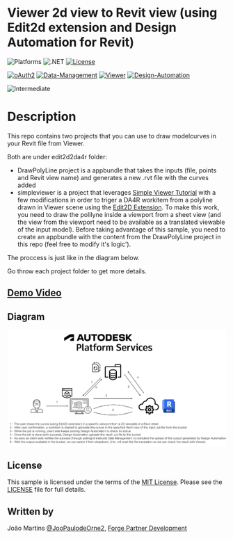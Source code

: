 # Viewer 2d view to Revit view (using Edit2d extension and Design Automation for Revit)
![Platforms](https://img.shields.io/badge/platform-Windows|MacOS-lightgray.svg)
![.NET](https://img.shields.io/badge/.NET%206-blue.svg)
[![License](http://img.shields.io/:license-MIT-blue.svg)](http://opensource.org/licenses/MIT)

[![oAuth2](https://img.shields.io/badge/oAuth2-v1-green.svg)](http://developer.autodesk.com/)
[![Data-Management](https://img.shields.io/badge/Data%20Management-v1-green.svg)](http://developer.autodesk.com/)
[![Viewer](https://img.shields.io/badge/Viewer-v7-green.svg)](http://developer.autodesk.com/)
[![Design-Automation](https://img.shields.io/badge/Design%20Automation-v3-green.svg)](http://developer.autodesk.com/)

![Intermediate](https://img.shields.io/badge/Level-Intermediate-blue.svg)

# Description

This repo contains two projects that you can use to draw modelcurves in your Revit file from Viewer.

Both are under edit2d2da4r folder:

- DrawPolyLine project is a appbundle that takes the inputs (file, points and Revit view name) and generates a new .rvt file with the curves added
- simpleviewer is a project that leverages [Simple Viewer Tutorial](https://forge-tutorials.autodesk.io/tutorials/simple-viewer/) with a few modifications in order to triger a DA4R workitem from a polyline drawn in Viewer scene using the [Edit2D Extension](https://forge.autodesk.com/en/docs/viewer/v7/developers_guide/advanced_options/edit2d-setup/). To make this work, you need to draw the polilyne inside a viewport from a sheet view (and the view from the viewport need to be available as a translated viewable of the input model).
Before taking advantage of this sample, you need to create an appbundle with the content from the DrawPolyLine project in this repo (feel free to modify it's logic').

The proccess is just like in the diagram below.

Go throw each project folder to get more details.

## [Demo Video](https://youtu.be/Hwf2kOwfy2I)

## Diagram

![](./assets/diagram.png)

## License

This sample is licensed under the terms of the [MIT License](http://opensource.org/licenses/MIT). Please see the [LICENSE](LICENSE) file for full details.

## Written by

João Martins [@JooPaulodeOrne2](http://twitter.com/JooPaulodeOrne2), [Forge Partner Development](http://forge.autodesk.com)
